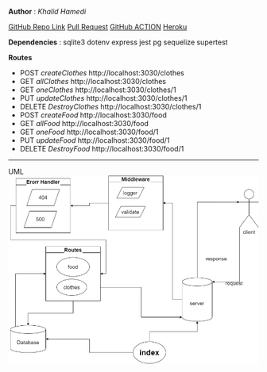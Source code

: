 **Author** : _Khalid Hamedi_

[GitHub Repo Link](https://github.com/khalidsy90/basic-api-server)
[Pull Request](https://github.com/khalidsy90/basic-api-server/pulls)
[GitHub ACTION](https://github.com/khalidsy90/basic-api-server/actions)
[Heroku](https://khalid-basic-api-server.herokuapp.com/)

**Dependencies** :
sqlite3
dotenv
express
jest
pg
sequelize
supertest

**Routes**

- POST _createClothes_ http://localhost:3030/clothes
- GET _allClothes_ http://localhost:3030/clothes
- GET _oneClothes_ http://localhost:3030/clothes/1
- PUT _updateClothes_ http://localhost:3030/clothes/1
- DELETE _DestroyClothes_ http://localhost:3030/clothes/1
- POST _createFood_ http://localhost:3030/food
- GET _allFood_ http://localhost:3030/food
- GET _oneFood_ http://localhost:3030/food/1
- PUT _updateFood_ http://localhost:3030/food/1
- DELETE _DestroyFood_ http://localhost:3030/food/1

---

UML
![UML](./assets/uml2.png)
